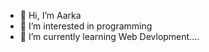 - 👋 Hi, I’m Aarka
- 👀 I’m interested in programming
- 🌱 I’m currently learning Web Devlopment....

<!---
aarka8/aarka8 is a ✨ special ✨ repository because its `README.md` (this file) appears on your GitHub profile.
You can click the Preview link to take a look at your changes.
--->
